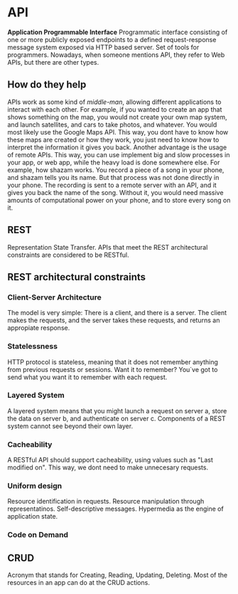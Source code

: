 # API
**Application Programmable Interface**
Programmatic interface consisting of one or more publicly exposed endpoints to a defined request-response message system exposed via HTTP based server. 
Set of tools for programmers. 
Nowadays, when someone mentions API, they refer to Web APIs, but there are other types. 
## How do they help
APIs work as some kind of *middle-man*, allowing different applications to interact with each other. For example, if you wanted to create an app that shows something on the map, you would not create your own map system, and launch satellites, and cars to take photos, and whatever. You would most likely use the Google Maps API. This way, you dont have to know how these maps are created or how they work, you just need to know how to interpret the information it gives you back. 
Another advantage is the usage of remote APIs. 
This way, you can use implement big and slow processes in your app, or web app, while the heavy load is done somewhere else. 
For example, how shazam works. You record a piece of a song in your phone, and shazam tells you its name. 
But that process was not done directly in your phone. The recording is sent to a remote server with an API, and it gives you back the name of the song. Without it, you would need massive amounts of computational power on your phone, and to store every song on it. 
## REST
Representation State Transfer. 
APIs that meet the REST architectural constraints are considered to be RESTful. 

## REST architectural constraints
### Client-Server Architecture

The model is very simple: There is a client, and there is a server. 
The client makes the requests, and the server takes these requests, and returns an appropiate response. 

### Statelessness

HTTP protocol is stateless, meaning that it does not remember anything from previous requests or sessions. Want it to remember? You´ve got to send what you want it to remember with each request.

### Layered System

A layered system means that you might launch a request on server a, store the data on server b, and authenticate on server c. 
Components of a REST system cannot see beyond their own layer. 

### Cacheability

A RESTful API should support cacheability, using values such as "Last modified on". 
This way, we dont need to make unnecesary requests. 

### Uniform design

Resource identification in requests. 
Resource manipulation through representatinos.
Self-descriptive messages. 
Hypermedia as the engine of application state. 

### Code on Demand

## CRUD
Acronym that stands for Creating, Reading, Updating, Deleting. 
Most of the resources in an app can do at the CRUD actions. 
